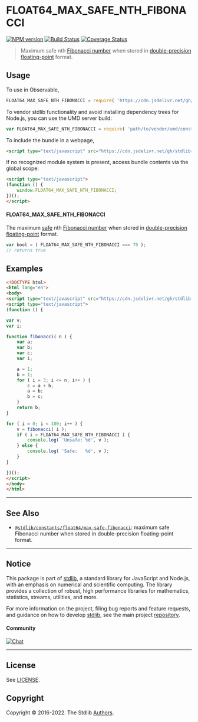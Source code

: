 <!--

@license Apache-2.0

Copyright (c) 2018 The Stdlib Authors.

Licensed under the Apache License, Version 2.0 (the "License");
you may not use this file except in compliance with the License.
You may obtain a copy of the License at

   http://www.apache.org/licenses/LICENSE-2.0

Unless required by applicable law or agreed to in writing, software
distributed under the License is distributed on an "AS IS" BASIS,
WITHOUT WARRANTIES OR CONDITIONS OF ANY KIND, either express or implied.
See the License for the specific language governing permissions and
limitations under the License.

-->

# FLOAT64_MAX_SAFE_NTH_FIBONACCI

[![NPM version][npm-image]][npm-url] [![Build Status][test-image]][test-url] [![Coverage Status][coverage-image]][coverage-url] <!-- [![dependencies][dependencies-image]][dependencies-url] -->

> Maximum safe nth [Fibonacci number][fibonacci-number] when stored in [double-precision floating-point][ieee754] format.



<section class="usage">

## Usage

<!-- eslint-disable id-length -->

To use in Observable,

```javascript
FLOAT64_MAX_SAFE_NTH_FIBONACCI = require( 'https://cdn.jsdelivr.net/gh/stdlib-js/constants-float64-max-safe-nth-fibonacci@umd/browser.js' )
```

To vendor stdlib functionality and avoid installing dependency trees for Node.js, you can use the UMD server build:

```javascript
var FLOAT64_MAX_SAFE_NTH_FIBONACCI = require( 'path/to/vendor/umd/constants-float64-max-safe-nth-fibonacci/index.js' )
```

To include the bundle in a webpage,

```html
<script type="text/javascript" src="https://cdn.jsdelivr.net/gh/stdlib-js/constants-float64-max-safe-nth-fibonacci@umd/browser.js"></script>
```

If no recognized module system is present, access bundle contents via the global scope:

```html
<script type="text/javascript">
(function () {
    window.FLOAT64_MAX_SAFE_NTH_FIBONACCI;
})();
</script>
```

#### FLOAT64_MAX_SAFE_NTH_FIBONACCI

The maximum [safe][safe-integers] nth [Fibonacci number][fibonacci-number] when stored in [double-precision floating-point][ieee754] format.

<!-- eslint-disable id-length -->

```javascript
var bool = ( FLOAT64_MAX_SAFE_NTH_FIBONACCI === 78 );
// returns true
```

</section>

<!-- /.usage -->

<section class="examples">

## Examples

<!-- eslint-disable id-length -->

<!-- eslint no-undef: "error" -->

```html
<!DOCTYPE html>
<html lang="en">
<body>
<script type="text/javascript" src="https://cdn.jsdelivr.net/gh/stdlib-js/constants-float64-max-safe-nth-fibonacci@umd/browser.js"></script>
<script type="text/javascript">
(function () {

var v;
var i;

function fibonacci( n ) {
    var a;
    var b;
    var c;
    var i;

    a = 1;
    b = 1;
    for ( i = 3; i <= n; i++ ) {
        c = a + b;
        a = b;
        b = c;
    }
    return b;
}

for ( i = 0; i < 100; i++ ) {
    v = fibonacci( i );
    if ( i > FLOAT64_MAX_SAFE_NTH_FIBONACCI ) {
        console.log( 'Unsafe: %d', v );
    } else {
        console.log( 'Safe:   %d', v );
    }
}

})();
</script>
</body>
</html>
```

</section>

<!-- /.examples -->

<!-- C interface documentation. -->



<!-- Section for related `stdlib` packages. Do not manually edit this section, as it is automatically populated. -->

<section class="related">

* * *

## See Also

-   <span class="package-name">[`@stdlib/constants/float64/max-safe-fibonacci`][@stdlib/constants/float64/max-safe-fibonacci]</span><span class="delimiter">: </span><span class="description">maximum safe Fibonacci number when stored in double-precision floating-point format.</span>

</section>

<!-- /.related -->

<!-- Section for all links. Make sure to keep an empty line after the `section` element and another before the `/section` close. -->


<section class="main-repo" >

* * *

## Notice

This package is part of [stdlib][stdlib], a standard library for JavaScript and Node.js, with an emphasis on numerical and scientific computing. The library provides a collection of robust, high performance libraries for mathematics, statistics, streams, utilities, and more.

For more information on the project, filing bug reports and feature requests, and guidance on how to develop [stdlib][stdlib], see the main project [repository][stdlib].

#### Community

[![Chat][chat-image]][chat-url]

---

## License

See [LICENSE][stdlib-license].


## Copyright

Copyright &copy; 2016-2022. The Stdlib [Authors][stdlib-authors].

</section>

<!-- /.stdlib -->

<!-- Section for all links. Make sure to keep an empty line after the `section` element and another before the `/section` close. -->

<section class="links">

[npm-image]: http://img.shields.io/npm/v/@stdlib/constants-float64-max-safe-nth-fibonacci.svg
[npm-url]: https://npmjs.org/package/@stdlib/constants-float64-max-safe-nth-fibonacci

[test-image]: https://github.com/stdlib-js/constants-float64-max-safe-nth-fibonacci/actions/workflows/test.yml/badge.svg?branch=v0.0.8
[test-url]: https://github.com/stdlib-js/constants-float64-max-safe-nth-fibonacci/actions/workflows/test.yml?query=branch:v0.0.8

[coverage-image]: https://img.shields.io/codecov/c/github/stdlib-js/constants-float64-max-safe-nth-fibonacci/main.svg
[coverage-url]: https://codecov.io/github/stdlib-js/constants-float64-max-safe-nth-fibonacci?branch=main

<!--

[dependencies-image]: https://img.shields.io/david/stdlib-js/constants-float64-max-safe-nth-fibonacci.svg
[dependencies-url]: https://david-dm.org/stdlib-js/constants-float64-max-safe-nth-fibonacci/main

-->

[chat-image]: https://img.shields.io/gitter/room/stdlib-js/stdlib.svg
[chat-url]: https://gitter.im/stdlib-js/stdlib/

[stdlib]: https://github.com/stdlib-js/stdlib

[stdlib-authors]: https://github.com/stdlib-js/stdlib/graphs/contributors

[umd]: https://github.com/umdjs/umd
[es-module]: https://developer.mozilla.org/en-US/docs/Web/JavaScript/Guide/Modules

[deno-url]: https://github.com/stdlib-js/constants-float64-max-safe-nth-fibonacci/tree/deno
[umd-url]: https://github.com/stdlib-js/constants-float64-max-safe-nth-fibonacci/tree/umd
[esm-url]: https://github.com/stdlib-js/constants-float64-max-safe-nth-fibonacci/tree/esm
[branches-url]: https://github.com/stdlib-js/constants-float64-max-safe-nth-fibonacci/blob/main/branches.md

[stdlib-license]: https://raw.githubusercontent.com/stdlib-js/constants-float64-max-safe-nth-fibonacci/main/LICENSE

[safe-integers]: http://www.2ality.com/2013/10/safe-integers.html

[fibonacci-number]: https://en.wikipedia.org/wiki/Fibonacci_number

[ieee754]: https://en.wikipedia.org/wiki/IEEE_754-1985

<!-- <related-links> -->

[@stdlib/constants/float64/max-safe-fibonacci]: https://github.com/stdlib-js/constants-float64-max-safe-fibonacci/tree/umd

<!-- </related-links> -->

</section>

<!-- /.links -->
